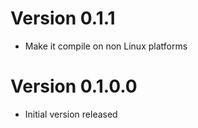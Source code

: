 # Version 0.1.1

* Make it compile on non Linux platforms

# Version 0.1.0.0

* Initial version released
